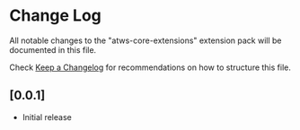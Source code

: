 # Change Log

All notable changes to the "atws-core-extensions" extension pack will be documented in this file.

Check [Keep a Changelog](http://keepachangelog.com/) for recommendations on how to structure this file.

## [0.0.1]

- Initial release
